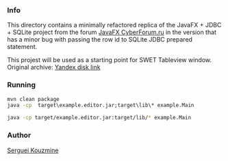 ### Info

This directory contains a minimally refactored replica of the JavaFX + JDBC + SQLite project from the forum 
[JavaFX CyberForum.ru](http://www.cyberforum.ru/javafx/thread2147774.html) in the version that has a minor bug with passing the row id to 
SQLite JDBC prepared statement. 

This projest will be used as a starting point for SWET Tableview window.
Original archive: [Yandex disk link](https://yadi.sk/d/VClTsgSI3PpY2j)


### Running

```cmd
mvn clean package
java -cp  target\example.editor.jar;target\lib\* example.Main
```
```sh
java -cp target/example.editor.jar:target/lib/* example.Main
```
### Author
[Serguei Kouzmine](kouzmine_serguei@yahoo.com)
